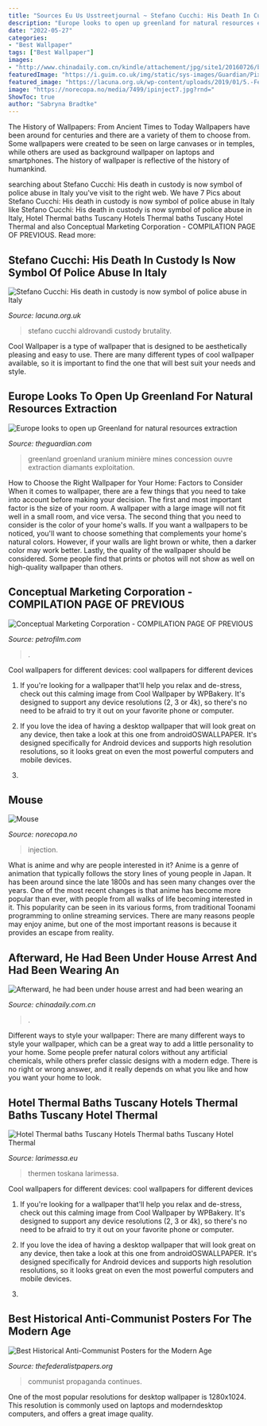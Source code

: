 ```yaml
---
title: "Sources Eu Us Usstreetjournal ~ Stefano Cucchi: His Death In Custody Is Now Symbol Of Police Abuse In Italy"
description: "Europe looks to open up greenland for natural resources extraction"
date: "2022-05-27"
categories:
- "Best Wallpaper"
tags: ["Best Wallpaper"]
images:
- "http://www.chinadaily.com.cn/kindle/attachement/jpg/site1/20160726/b083fe955fd819015b493d.jpg"
featuredImage: "https://i.guim.co.uk/img/static/sys-images/Guardian/Pix/maps_and_graphs/2012/07/31/GREENLAND.png?w=300&amp;q=55&amp;auto=format&amp;usm=12&amp;fit=max&amp;s=324685ad230919913ade2f9354a9d6ee"
featured_image: "https://lacuna.org.uk/wp-content/uploads/2019/01/5.-Federico-Aldrovandi-before-his-death.jpg"
image: "https://norecopa.no/media/7499/ipinject7.jpg?rnd="
ShowToc: true
author: "Sabryna Bradtke"
---
```



The History of Wallpapers: From Ancient Times to Today
Wallpapers have been around for centuries and there are a variety of them to choose from. Some wallpapers were created to be seen on large canvases or in temples, while others are used as background wallpaper on laptops and smartphones. The history of wallpaper is reflective of the history of humankind.

	

		
searching about Stefano Cucchi: His death in custody is now symbol of police abuse in Italy you've visit to the right web. We have 7 Pics about Stefano Cucchi: His death in custody is now symbol of police abuse in Italy like Stefano Cucchi: His death in custody is now symbol of police abuse in Italy, Hotel Thermal baths Tuscany Hotels Thermal baths Tuscany Hotel Thermal and also Conceptual Marketing Corporation - COMPILATION PAGE OF PREVIOUS. Read more:
		
    
## Stefano Cucchi: His Death In Custody Is Now Symbol Of Police Abuse In Italy

<img loading=lazy src="https://lacuna.org.uk/wp-content/uploads/2019/01/5.-Federico-Aldrovandi-before-his-death.jpg" onerror="this.onerror=null;this.src='https://tse4.mm.bing.net/th?id=OIP.NXU8MYWdEEpz9s9WE_-5ugHaFH&amp;pid=15.1';" alt="Stefano Cucchi: His death in custody is now symbol of police abuse in Italy">

_Source: lacuna.org.uk_

>stefano cucchi aldrovandi custody brutality. 

	

Cool Wallpaper is a type of wallpaper that is designed to be aesthetically pleasing and easy to use. There are many different types of cool wallpaper available, so it is important to find the one that will best suit your needs and style.

    
## Europe Looks To Open Up Greenland For Natural Resources Extraction

<img loading=lazy src="https://i.guim.co.uk/img/static/sys-images/Guardian/Pix/maps_and_graphs/2012/07/31/GREENLAND.png?w=300&amp;q=55&amp;auto=format&amp;usm=12&amp;fit=max&amp;s=324685ad230919913ade2f9354a9d6ee" onerror="this.onerror=null;this.src='https://tse4.mm.bing.net/th?id=OIP.9L5IAWH7IM0ECvw-AKO9agAAAA&amp;pid=15.1';" alt="Europe looks to open up Greenland for natural resources extraction">

_Source: theguardian.com_

>greenland groenland uranium minière mines concession ouvre extraction diamants exploitation. 

	

How to Choose the Right Wallpaper for Your Home: Factors to Consider
When it comes to wallpaper, there are a few things that you need to take into account before making your decision. The first and most important factor is the size of your room. A wallpaper with a large image will not fit well in a small room, and vice versa. 
The second thing that you need to consider is the color of your home's walls. If you want a wallpapers to be noticed, you'll want to choose something that complements your home's natural colors. However, if your walls are light brown or white, then a darker color may work better. 
Lastly, the quality of the wallpaper should be considered. Some people find that prints or photos will not show as well on high-quality wallpaper than others.

    
## Conceptual Marketing Corporation - COMPILATION PAGE OF PREVIOUS

<img loading=lazy src="https://petrofilm.com/yahoo_site_admin/assets/images/Featured-Tallinn-view.33854249_std.jpg" onerror="this.onerror=null;this.src='https://tse3.mm.bing.net/th?id=OIP.L2lSQjJHRGpj1m_l2dRjmQHaCd&amp;pid=15.1';" alt="Conceptual Marketing Corporation - COMPILATION PAGE OF PREVIOUS">

_Source: petrofilm.com_

>. 

	

Cool wallpapers for different devices:
cool wallpapers for different devices 

1. If you're looking for a wallpaper that'll help you relax and de-stress, check out this calming image from Cool Wallpaper by WPBakery. It's designed to support any device resolutions (2, 3 or 4k), so there's no need to be afraid to try it out on your favorite phone or computer.

2. If you love the idea of having a desktop wallpaper that will look great on any device, then take a look at this one from androidOSWALLPAPER. It's designed specifically for Android devices and supports high resolution resolutions, so it looks great on even the most powerful computers and mobile devices.

3.

    
## Mouse

<img loading=lazy src="https://norecopa.no/media/7499/ipinject7.jpg?rnd=" onerror="this.onerror=null;this.src='https://tse4.mm.bing.net/th?id=OIP.2at7OkHGTJIi328TcSYj3QHaHa&amp;pid=15.1';" alt="Mouse">

_Source: norecopa.no_

>injection. 

	

What is anime and why are people interested in it?
Anime is a genre of animation that typically follows the story lines of young people in Japan. It has been around since the late 1800s and has seen many changes over the years. One of the most recent changes is that anime has become more popular than ever, with people from all walks of life becoming interested in it. This popularity can be seen in its various forms, from traditional Toonami programming to online streaming services. There are many reasons people may enjoy anime, but one of the most important reasons is because it provides an escape from reality.

    
## Afterward, He Had Been Under House Arrest And Had Been Wearing An

<img loading=lazy src="http://www.chinadaily.com.cn/kindle/attachement/jpg/site1/20160726/b083fe955fd819015b493d.jpg" onerror="this.onerror=null;this.src='https://tse4.mm.bing.net/th?id=OIP.Sf-XzNhVFdUOvaEHsKHa7wAAAA&amp;pid=15.1';" alt="Afterward, he had been under house arrest and had been wearing an">

_Source: chinadaily.com.cn_

>. 

	

Different ways to style your wallpaper:
There are many different ways to style your wallpaper, which can be a great way to add a little personality to your home. Some people prefer natural colors without any artificial chemicals, while others prefer classic designs with a modern edge. There is no right or wrong answer, and it really depends on what you like and how you want your home to look.

    
## Hotel Thermal Baths Tuscany Hotels Thermal Baths Tuscany Hotel Thermal

<img loading=lazy src="https://www.larimessa.eu/wp-content/uploads/2020/01/sfondo_9.jpg" onerror="this.onerror=null;this.src='https://tse1.mm.bing.net/th?id=OIP.NEr3UVayPFuLDqU5_RQibgHaCs&amp;pid=15.1';" alt="Hotel Thermal baths Tuscany Hotels Thermal baths Tuscany Hotel Thermal">

_Source: larimessa.eu_

>thermen toskana larimessa. 

	

Cool wallpapers for different devices:
cool wallpapers for different devices 

1. If you're looking for a wallpaper that'll help you relax and de-stress, check out this calming image from Cool Wallpaper by WPBakery. It's designed to support any device resolutions (2, 3 or 4k), so there's no need to be afraid to try it out on your favorite phone or computer.

2. If you love the idea of having a desktop wallpaper that will look great on any device, then take a look at this one from androidOSWALLPAPER. It's designed specifically for Android devices and supports high resolution resolutions, so it looks great on even the most powerful computers and mobile devices.

3.

    
## Best Historical Anti-Communist Posters For The Modern Age

<img loading=lazy src="https://thefederalistpapers.org/wp-content/uploads/2015/07/710.jpg" onerror="this.onerror=null;this.src='https://tse2.mm.bing.net/th?id=OIP.yKbnt2o-toNEPmKAnHqD7AHaKK&amp;pid=15.1';" alt="Best Historical Anti-Communist Posters for the Modern Age">

_Source: thefederalistpapers.org_

>communist propaganda continues. 

	

One of the most popular resolutions for desktop wallpaper is 1280x1024. This resolution is commonly used on laptops and moderndesktop computers, and offers a great image quality.

